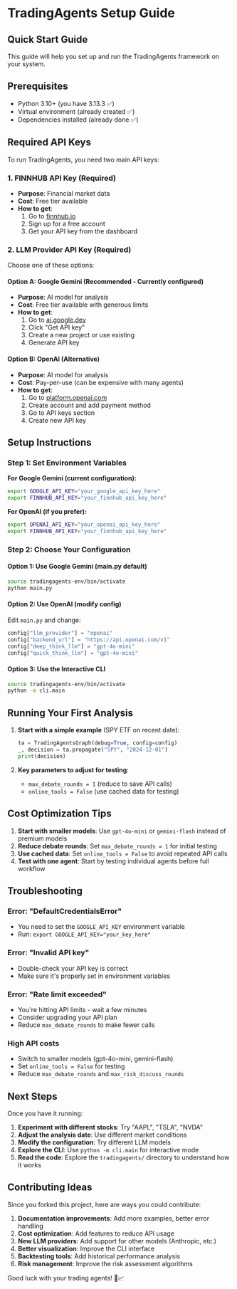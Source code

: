 # TradingAgents Setup Guide

## Quick Start Guide

This guide will help you set up and run the TradingAgents framework on your system.

## Prerequisites

- Python 3.10+ (you have 3.13.3 ✅)
- Virtual environment (already created ✅)
- Dependencies installed (already done ✅)

## Required API Keys

To run TradingAgents, you need two main API keys:

### 1. FINNHUB API Key (Required)
- **Purpose**: Financial market data
- **Cost**: Free tier available
- **How to get**:
  1. Go to [finnhub.io](https://finnhub.io)
  2. Sign up for a free account
  3. Get your API key from the dashboard

### 2. LLM Provider API Key (Required)

Choose one of these options:

#### Option A: Google Gemini (Recommended - Currently configured)
- **Purpose**: AI model for analysis
- **Cost**: Free tier available with generous limits
- **How to get**:
  1. Go to [ai.google.dev](https://ai.google.dev)
  2. Click "Get API key"
  3. Create a new project or use existing
  4. Generate API key

#### Option B: OpenAI (Alternative)
- **Purpose**: AI model for analysis  
- **Cost**: Pay-per-use (can be expensive with many agents)
- **How to get**:
  1. Go to [platform.openai.com](https://platform.openai.com)
  2. Create account and add payment method
  3. Go to API keys section
  4. Create new API key

## Setup Instructions

### Step 1: Set Environment Variables

**For Google Gemini (current configuration):**
```bash
export GOOGLE_API_KEY="your_google_api_key_here"
export FINNHUB_API_KEY="your_finnhub_api_key_here"
```

**For OpenAI (if you prefer):**
```bash
export OPENAI_API_KEY="your_openai_api_key_here"
export FINNHUB_API_KEY="your_finnhub_api_key_here"
```

### Step 2: Choose Your Configuration

#### Option 1: Use Google Gemini (main.py default)
```bash
source tradingagents-env/bin/activate
python main.py
```

#### Option 2: Use OpenAI (modify config)
Edit `main.py` and change:
```python
config["llm_provider"] = "openai"
config["backend_url"] = "https://api.openai.com/v1"
config["deep_think_llm"] = "gpt-4o-mini"
config["quick_think_llm"] = "gpt-4o-mini"
```

#### Option 3: Use the Interactive CLI
```bash
source tradingagents-env/bin/activate
python -m cli.main
```

## Running Your First Analysis

1. **Start with a simple example** (SPY ETF on recent date):
   ```python
   ta = TradingAgentsGraph(debug=True, config=config)
   _, decision = ta.propagate("SPY", "2024-12-01")
   print(decision)
   ```

2. **Key parameters to adjust for testing**:
   - `max_debate_rounds = 1` (reduce to save API calls)
   - `online_tools = False` (use cached data for testing)

## Cost Optimization Tips

1. **Start with smaller models**: Use `gpt-4o-mini` or `gemini-flash` instead of premium models
2. **Reduce debate rounds**: Set `max_debate_rounds = 1` for initial testing
3. **Use cached data**: Set `online_tools = False` to avoid repeated API calls
4. **Test with one agent**: Start by testing individual agents before full workflow

## Troubleshooting

### Error: "DefaultCredentialsError"
- You need to set the `GOOGLE_API_KEY` environment variable
- Run: `export GOOGLE_API_KEY="your_key_here"`

### Error: "Invalid API key"
- Double-check your API key is correct
- Make sure it's properly set in environment variables

### Error: "Rate limit exceeded"
- You're hitting API limits - wait a few minutes
- Consider upgrading your API plan
- Reduce `max_debate_rounds` to make fewer calls

### High API costs
- Switch to smaller models (gpt-4o-mini, gemini-flash)
- Set `online_tools = False` for testing
- Reduce `max_debate_rounds` and `max_risk_discuss_rounds`

## Next Steps

Once you have it running:

1. **Experiment with different stocks**: Try "AAPL", "TSLA", "NVDA"
2. **Adjust the analysis date**: Use different market conditions
3. **Modify the configuration**: Try different LLM models
4. **Explore the CLI**: Use `python -m cli.main` for interactive mode
5. **Read the code**: Explore the `tradingagents/` directory to understand how it works

## Contributing Ideas

Since you forked this project, here are ways you could contribute:

1. **Documentation improvements**: Add more examples, better error handling
2. **Cost optimization**: Add features to reduce API usage
3. **New LLM providers**: Add support for other models (Anthropic, etc.)
4. **Better visualization**: Improve the CLI interface
5. **Backtesting tools**: Add historical performance analysis
6. **Risk management**: Improve the risk assessment algorithms

Good luck with your trading agents! 🚀📈